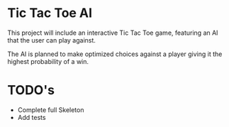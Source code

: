 # Tic Tac Toe AI

This project will include an interactive Tic Tac Toe game, featuring an AI
that the user can play against.

The AI is planned to make optimized choices against a player
giving it the highest probability of a win.

# TODO's 
- Complete full Skeleton
- Add tests 
